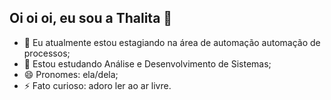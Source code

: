 ## Oi oi oi, eu sou a Thalita  👋

 

- 🔭 Eu atualmente estou estagiando na área de automação automação de processos;
- 🌱 Estou estudando Análise e Desenvolvimento de Sistemas;
- 😄 Pronomes: ela/dela;
- ⚡ Fato curioso: adoro ler ao ar livre.

